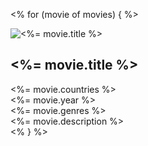 <% for (movie of movies) { %>
    <div class="movie-cardHome">
        <div class="movie-cardHome-container">
            <img src="<%= movie.img %>" alt="<%= movie.title %>">
            <div class="movie-cardHome-title"><h2><%= movie.title %></h2></div>
            <div><%= movie.countries %></div>
            <div><%= movie.year %></div>
            <div class="movie-cardHome-genres"><%= movie.genres %></div>
            <div class="movie-cardHome-description"><%= movie.description %></div>
        </div>
    </div>
<% } %>